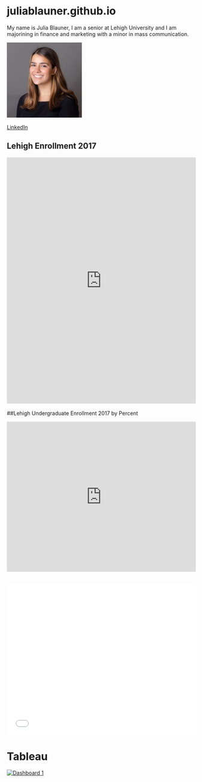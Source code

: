 # juliablauner.github.io




My name is Julia Blauner, I am a senior at Lehigh University and I am majorining in finance and marketing with a minor in mass communication. 






![JuliaBlaunerProfilePhoto](https://github.com/juliablauner/juliablauner.github.io/blob/main/1598375112483.jpg?raw=true)








[LinkedIn](https://www.linkedin.com/in/juliablauner/)









## Lehigh Enrollment 2017 
<iframe title="Lehigh Enrollment 2017" aria-label="chart" id="datawrapper-chart-kIFvl" src="https://datawrapper.dwcdn.net/kIFvl/1/" scrolling="no" frameborder="0" style="width: 0; min-width: 100% !important; border: none;" height="656"></iframe><script type="text/javascript">!function(){"use strict";window.addEventListener("message",(function(a){if(void 0!==a.data["datawrapper-height"])for(var e in a.data["datawrapper-height"]){var t=document.getElementById("datawrapper-chart-"+e)||document.querySelector("iframe[src*='"+e+"']");t&&(t.style.height=a.data["datawrapper-height"][e]+"px")}}))}();
</script> 






##Lehigh Undergraduate Enrollment 2017 by Percent
<iframe title="Lehigh Undergraduate Enrollment 2017" aria-label="Interactive line chart" id="datawrapper-chart-GCAZp" src="https://datawrapper.dwcdn.net/GCAZp/1/" scrolling="no" frameborder="0" style="width: 0; min-width: 100% !important; border: none;" height="400"></iframe><script type="text/javascript">!function(){"use strict";window.addEventListener("message",(function(a){if(void 0!==a.data["datawrapper-height"])for(var e in a.data["datawrapper-height"]){var t=document.getElementById("datawrapper-chart-"+e)||document.querySelector("iframe[src*='"+e+"']");t&&(t.style.height=a.data["datawrapper-height"][e]+"px")}}))}();
</script>





## <style>.embed-container {position: relative; padding-bottom: 80%; height: 0; max-width: 100%;} .embed-container iframe, .embed-container object, .embed-container iframe{position: absolute; top: 0; left: 0; width: 100%; height: 100%;} small{position: absolute; z-index: 40; bottom: 0; margin-bottom: -15px;}</style><div class="embed-container"><iframe width="500" height="400" frameborder="0" scrolling="no" marginheight="0" marginwidth="0" title="March Madness Twitter Data" src="//lu.maps.arcgis.com/apps/Embed/index.html?webmap=57203d61370843919b4d130ea622cd7c&extent=-144.2755,6.1395,-47.5958,51.8351&zoom=true&previewImage=false&scale=true&disable_scroll=true&theme=light"></iframe></div>





# Tableau 
<div class='tableauPlaceholder' id='viz1618340161293' style='position: relative'><noscript><a href='#'><img alt='Dashboard 1 ' src='https:&#47;&#47;public.tableau.com&#47;static&#47;images&#47;Fo&#47;FoodSalesProject&#47;Dashboard1&#47;1_rss.png' style='border: none' /></a></noscript><object class='tableauViz'  style='display:none;'><param name='host_url' value='https%3A%2F%2Fpublic.tableau.com%2F' /> <param name='embed_code_version' value='3' /> <param name='site_root' value='' /><param name='name' value='FoodSalesProject&#47;Dashboard1' /><param name='tabs' value='no' /><param name='toolbar' value='yes' /><param name='static_image' value='https:&#47;&#47;public.tableau.com&#47;static&#47;images&#47;Fo&#47;FoodSalesProject&#47;Dashboard1&#47;1.png' /> <param name='animate_transition' value='yes' /><param name='display_static_image' value='yes' /><param name='display_spinner' value='yes' /><param name='display_overlay' value='yes' /><param name='display_count' value='yes' /><param name='language' value='en' /><param name='filter' value='publish=yes' /></object></div><script type='text/javascript'>var divElement = document.getElementById('viz1618340161293');var vizElement = divElement.getElementsByTagName('object')[0];if ( divElement.offsetWidth > 800 ) { vizElement.style.width='100%';vizElement.style.height=(divElement.offsetWidth*0.75)+'px';} else if ( divElement.offsetWidth > 500 ) { vizElement.style.width='100%';vizElement.style.height=(divElement.offsetWidth*0.75)+'px';} else { vizElement.style.width='100%';vizElement.style.height='777px';}var scriptElement = document.createElement('script'); scriptElement.src = 'https://public.tableau.com/javascripts/api/viz_v1.js';                    vizElement.parentNode.insertBefore(scriptElement, vizElement);</script>
